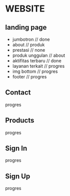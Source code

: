 # WEBSITE
## landing page
- jumbotron // done
- about // produk
- prestasi // none
- produk unggulan // about
- aktifitas terbaru // done
- layanan terkait // progres
- img bottom // progres
- footer // progres

## Contact 
progres

## Products
progres

## Sign In
progres

## Sign Up
progres
